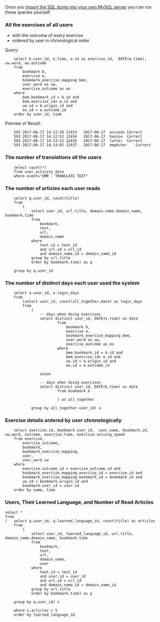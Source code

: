 Once you [import the SQL dump into your own MySQL server](https://github.com/zeeguu-ecosystem/CHI18-Paper/blob/master/data/HOW-TO.md)
you can run these queries yourself

### All the exercises of all users
- with the outcome of every exercise
- ordered by user in chronological order

Query:

		select b.user_id, e.time, e.id as exercise_id,  DATE(e.time), uw.word, eo.outcome
		from 
			bookmark b, 
			exercise e, 
			bookmark_exercise_mapping bem, 
			user_word as uw, 
			exercise_outcome as eo
		where
		    bem.bookmark_id = b.id and
		    bem.exercise_id= e.id and
		    uw.id = b.origin_id and
		    eo.id = e.outcome_id
		order by user_id, time

Preview of Result: 

		593	2017-06-17 14:12:26	12433	2017-06-17	accusés	Correct
		593	2017-06-17 14:12:52	12434	2017-06-17	hausse	Correct
		593	2017-06-17 14:13:22	12435	2017-06-17	lutter	Correct
		593	2017-06-17 14:14:01	12437	2017-06-17	empêcher	Correct



### The number of translations all the users

		select count(*)
		from user_activity_data
		where event="UMR - TRANSLATE TEXT"



### The number of articles each user reads

		select q.user_id, count(title)
		from 
			(
				select user_id, url.title, domain_name.domain_name, bookmark.time
				from 
					bookmark, 
					text, 
					url, 
					domain_name
				where 
					text.id = text_id
					and url.id = url_id
					and domain_name.id = domain_name_id
				group by url.title
				order by bookmark.time) as q

		group by q.user_id




### The number of distinct days each user used the system


		select a.user_id, a.login_days
		from 
			(select user_id, count(all_together.date) as login_days
			from 
				(
					-- days when doing exercises
					select distinct user_id, DATE(e.time) as date
							from 
								bookmark b, 
								exercise e, 
								bookmark_exercise_mapping bem, 
								user_word as uw, 
								exercise_outcome as eo
							where
							    bem.bookmark_id = b.id and
							    bem.exercise_id= e.id and
							    uw.id = b.origin_id and
							    eo.id = e.outcome_id

					union

					-- days when doing exercises
					select distinct user_id, DATE(b.time) as date
							from bookmark b
							
							) as all_together
				
				group by all_together.user_id) a

### Exercise details ordered by user chronologically

		select exercise.id, bookmark.user_id,  user.name, bookmark.id, uw.word, outcome, exercise.time, exercise.solving_speed
		from exercise, 
			exercise_outcome, 
			bookmark, 
			bookmark_exercise_mapping, 
			user,
			user_word uw
		where 
			exercise.outcome_id = exercise_outcome.id and
			bookmark_exercise_mapping.exercise_id = exercise.id and 
			bookmark_exercise_mapping.bookmark_id = bookmark.id and
			uw.id = bookmark.origin_id and
			bookmark.user_id = user.id 
		order by name, time


### Users, Their Learned Language, and Number of Read Articles
	select *
	from
	(	select q.user_id, q.learned_language_id, count(title) as articles
		from 
			(
				select user_id, learned_language_id, url.title, domain_name.domain_name, bookmark.time
				from 
					bookmark, 
					text, 
					url, 
					domain_name,
					user
				where 
					text.id = text_id
					and user.id = user_id
					and url.id = url_id
					and domain_name.id = domain_name_id
				group by url.title
				order by bookmark.time) as q

		group by q.user_id) x

		where x.articles > 5
		order by learned_language_id


